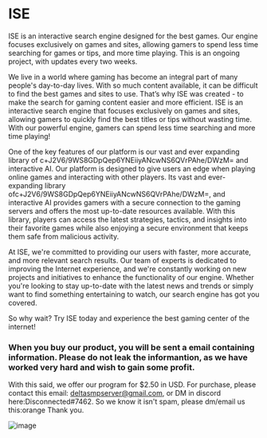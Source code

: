 # ISE
ISE is an interactive search engine designed for the best games. Our engine focuses exclusively on games and sites, allowing gamers to spend less time searching for games or tips, and more time playing. This is an ongoing project, with updates every two weeks.

We live in a world where gaming has become an integral part of many people's day-to-day lives. With so much content available, it can be difficult to find the best games and sites to use. That’s why ISE was created - to make the search for gaming content easier and more efficient. ISE is an interactive search engine that focuses exclusively on games and sites, allowing gamers to quickly find the best titles or tips without wasting time. With our powerful engine, gamers can spend less time searching and more time playing!

One of the key features of our platform is our vast and ever expanding library of c+J2V6/9WS8GDpQep6YNEiiyANcwNS6QVrPAhe/DWzM=  and interactive AI. Our platform is designed to give users an edge when playing online games and interacting with other players. Its vast and ever-expanding library ofc+J2V6/9WS8GDpQep6YNEiiyANcwNS6QVrPAhe/DWzM=, and interactive AI provides gamers with a secure connection to the gaming servers and offers the most up-to-date resources available. With this library, players can access the latest strategies, tactics, and insights into their favorite games while also enjoying a secure environment that keeps them safe from malicious activity.


At ISE, we're committed to providing our users with faster, more accurate, and more relevant search results. Our team of experts is dedicated to improving the Internet experience, and we're constantly working on new projects and initiatives to enhance the functionality of our engine. Whether you're looking to stay up-to-date with the latest news and trends or simply want to find something entertaining to watch, our search engine has got you covered.

So why wait? Try ISE today and experience the best gaming center of the internet! 

<h3> When you buy our product, you will be sent a email containing information. Please do not leak the informantion, as we have worked very hard and wish to gain some profit. </h3>

With this said, we offer our program for $2.50 in USD. For purchase, please contact this email: deltasmpserver@gmail.com, or DM in discord here:Disconnected#7462. So we know it isn't spam, please dm/email us this:orange
Thank you.



![image](https://user-images.githubusercontent.com/119422049/227273843-6579eab2-480f-41d8-bd32-95f4129f868c.png)

